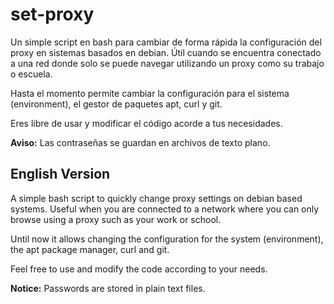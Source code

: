# set-proxy

Un simple script en bash para cambiar de forma rápida la configuración del proxy en sistemas basados en debian. Útil cuando se encuentra conectado a una red donde solo se puede navegar utilizando un proxy como su trabajo o escuela.

Hasta el momento permite cambiar la configuración para el sistema (environment), el gestor de paquetes apt, curl y git.

Eres libre de usar y modificar el código acorde a tus necesidades.

**Aviso:** Las contraseñas se guardan en archivos de texto plano.

## English Version

A simple bash script to quickly change proxy settings on debian based systems. Useful when you are connected to a network where you can only browse using a proxy such as your work or school.

Until now it allows changing the configuration for the system (environment), the apt package manager, curl and git.

Feel free to use and modify the code according to your needs.

**Notice:** Passwords are stored in plain text files.
